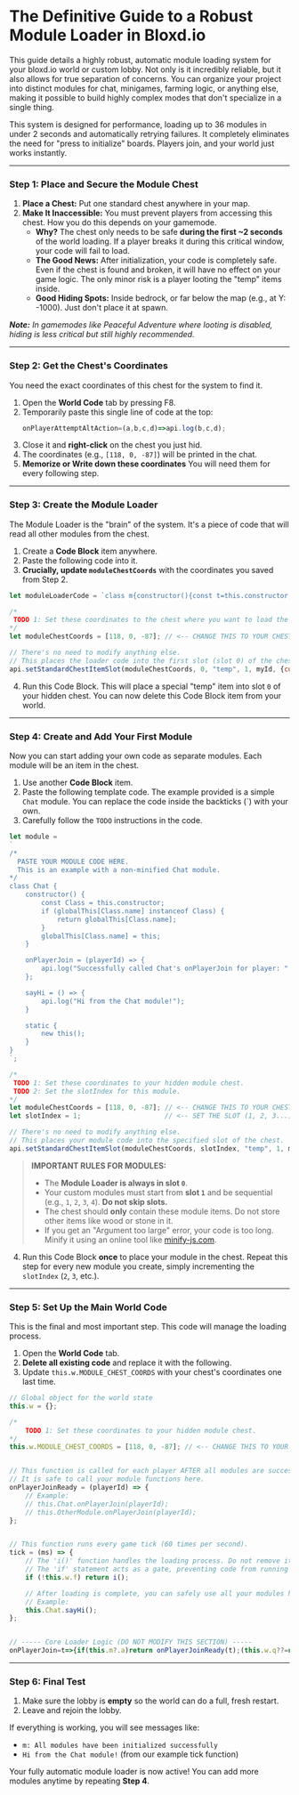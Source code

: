# The Definitive Guide to a Robust Module Loader in Bloxd.io


This guide details a highly robust, automatic module loading system for your bloxd.io world or custom lobby. Not only is it incredibly reliable, but it also allows for true separation of concerns. You can organize your project into distinct modules for chat, minigames, farming logic, or anything else, making it possible to build highly complex modes that don't specialize in a single thing.

This system is designed for performance, loading up to 36 modules in under 2 seconds and automatically retrying failures. It completely eliminates the need for "press to initialize" boards. Players join, and your world just works instantly.

---

### Step 1: Place and Secure the Module Chest

1.  **Place a Chest:** Put one standard chest anywhere in your map.
2.  **Make It Inaccessible:** You must prevent players from accessing this chest. How you do this depends on your gamemode.
    *   **Why?** The chest only needs to be safe **during the first ~2 seconds** of the world loading. If a player breaks it during this critical window, your code will fail to load.
    *   **The Good News:** After initialization, your code is completely safe. Even if the chest is found and broken, it will have no effect on your game logic. The only minor risk is a player looting the "temp" items inside.
    *   **Good Hiding Spots:** Inside bedrock, or far below the map (e.g., at Y: -1000). Just don't place it at spawn.

_**Note:** In gamemodes like Peaceful Adventure where looting is disabled, hiding is less critical but still highly recommended._

---

### Step 2: Get the Chest's Coordinates

You need the exact coordinates of this chest for the system to find it.

1.  Open the **World Code** tab by pressing F8.
2.  Temporarily paste this single line of code at the top:
    ```js
    onPlayerAttemptAltAction=(a,b,c,d)=>api.log(b,c,d);
    ```
3.  Close it and **right-click** on the chest you just hid.
4.  The coordinates (e.g., `[118, 0, -87]`) will be printed in the chat.
5.  **Memorize or Write down these coordinates** You will need them for every following step.

---

### Step 3: Create the Module Loader

The Module Loader is the "brain" of the system. It's a piece of code that will read all other modules from the chest.

1.  Create a **Code Block** item anywhere.
2.  Paste the following code into it.
3.  **Crucially, update `moduleChestCoords`** with the coordinates you saved from Step 2.

```js
let moduleLoaderCode = `class m{constructor(){const t=this.constructor;if(globalThis.m instanceof t)return globalThis.m;globalThis.m=this,this.i=1,this.l=35-api.getStandardChestFreeSlotCount(globalThis.w.MODULE_CHEST_COORDS)}n(){try{const c=api.getStandardChestItemSlot(globalThis.w.MODULE_CHEST_COORDS,this.i).attributes.customDisplayName;if(eval(c),this.i>=this.l)return delete this.i,this.a=!0,void console.log("m: All modules have been initialized successfully");this.i+=1}catch(t){console.log("m: Failed to load module from slot "+this.i+". Error:",t)}}static{new this}}`;

/*
 TODO 1: Set these coordinates to the chest where you want to load the ModuleLoader.
*/
let moduleChestCoords = [118, 0, -87]; // <-- CHANGE THIS TO YOUR CHEST'S COORDINATES

// There's no need to modify anything else.
// This places the loader code into the first slot (slot 0) of the chest.
api.setStandardChestItemSlot(moduleChestCoords, 0, "temp", 1, myId, {customDisplayName: moduleLoaderCode});
```
4.  Run this Code Block. This will place a special "temp" item into slot `0` of your hidden chest. You can now delete this Code Block item from your world.

---

### Step 4: Create and Add Your First Module

Now you can start adding your own code as separate modules. Each module will be an item in the chest.

1.  Use another **Code Block** item.
2.  Paste the following template code. The example provided is a simple `Chat` module. You can replace the code inside the backticks (\`) with your own.
3.  Carefully follow the `TODO` instructions in the code.

```js
let module = 
`
/* 
  PASTE YOUR MODULE CODE HERE.
  This is an example with a non-minified Chat module.
*/
class Chat {
    constructor() {
        const Class = this.constructor;
        if (globalThis[Class.name] instanceof Class) {
            return globalThis[Class.name];
        } 
        globalThis[Class.name] = this;
    }

    onPlayerJoin = (playerId) => {
        api.log("Successfully called Chat's onPlayerJoin for player: " + playerId);
    };

    sayHi = () => {
        api.log("Hi from the Chat module!");
    }

    static {
        new this();
    }
}
`;

/* 
 TODO 1: Set these coordinates to your hidden module chest.
 TODO 2: Set the slotIndex for this module.
*/
let moduleChestCoords = [118, 0, -87]; // <-- CHANGE THIS TO YOUR CHEST'S COORDINATES
let slotIndex = 1;                     // <-- SET THE SLOT (1, 2, 3...)

// There's no need to modify anything else.
// This places your module code into the specified slot of the chest.
api.setStandardChestItemSlot(moduleChestCoords, slotIndex, "temp", 1, myId, {customDisplayName: module});
```

> **IMPORTANT RULES FOR MODULES:**
> *   The **Module Loader is always in slot `0`**.
> *   Your custom modules must start from **slot `1`** and be sequential (e.g., `1`, `2`, `3`, `4`). **Do not skip slots.**
> *   The chest should **only** contain these module items. Do not store other items like wood or stone in it.
> *   If you get an "Argument too large" error, your code is too long. Minify it using an online tool like [minify-js.com](https://minify-js.com/).

4.  Run this Code Block **once** to place your module in the chest. Repeat this step for every new module you create, simply incrementing the `slotIndex` (`2`, `3`, etc.).

---

### Step 5: Set Up the Main World Code

This is the final and most important step. This code will manage the loading process.

1.  Open the **World Code** tab.
2.  **Delete all existing code** and replace it with the following.
3.  Update `this.w.MODULE_CHEST_COORDS` with your chest's coordinates one last time.

```js
// Global object for the world state
this.w = {};

/* 
    TODO 1: Set these coordinates to your hidden module chest.
*/
this.w.MODULE_CHEST_COORDS = [118, 0, -87]; // <-- CHANGE THIS TO YOUR CHEST'S COORDINATES


// This function is called for each player AFTER all modules are successfully loaded.
// It is safe to call your module functions here.
onPlayerJoinReady = (playerId) => {
    // Example:
    // this.Chat.onPlayerJoin(playerId);
    // this.OtherModule.onPlayerJoin(playerId);
};


// This function runs every game tick (60 times per second).
tick = (ms) => {
    // The 'i()' function handles the loading process. Do not remove it.
    // The 'if' statement acts as a gate, preventing code from running before modules are ready.
    if (!this.w.f) return i();

    // After loading is complete, you can safely use all your modules here.
    // Example:
    this.Chat.sayHi();
};


// ----- Core Loader Logic (DO NOT MODIFY THIS SECTION) -----
onPlayerJoin=t=>{if(this.m?.a)return onPlayerJoinReady(t);(this.w.q??=new Set).add(t),this.w.p??=!0,api.getBlock(...this.w.MODULE_CHEST_COORDS)},i=()=>{if(!this.m?.a)return this.w.c&&"Unloaded"!==this.w.c?this.w.p?(eval(api.getStandardChestItemSlot(this.w.MODULE_CHEST_COORDS,0).attributes.customDisplayName),void delete this.w.p):void this.m?.n():void(this.w.c=api.getBlock(...this.w.MODULE_CHEST_COORDS));if(this.m?.a&&this.w.q?.size){const t=this.w.q.values().next().value;api.playerIsInGame(t)&&onPlayerJoinReady(t),this.w.q.delete(t),this.w.q.size||(delete this.w.q,this.w.f=!0)}};
```

---

### Step 6: Final Test

1.  Make sure the lobby is **empty** so the world can do a full, fresh restart.
2.  Leave and rejoin the lobby.

If everything is working, you will see messages like:
*   `m: All modules have been initialized successfully`
*   `Hi from the Chat module!` (from our example tick function)

Your fully automatic module loader is now active! You can add more modules anytime by repeating **Step 4**.